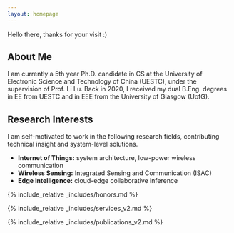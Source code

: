```yaml
---
layout: homepage
---
```

Hello there, thanks for your visit :)

## About Me

I am currently a 5th year Ph.D. candidate in CS at the University of Electronic Science and Technology of China (UESTC), under the supervision of Prof. Li Lu. Back in 2020, I received my dual B.Eng. degrees in EE from UESTC and in EEE from the University of Glasgow (UofG).

<!-- I will be joining Harbin Institute of Technology (HIT) as a Tenure-Track Associate Research Fellow in early 2026. Openings are available for master (Fall 2026) and Ph.D. (Fall 2026). Please contact qianhe@hit.edu.cn with your CV if you are interested. -->


<!--I am currently a 5th year Ph.D. candidate in the Department of Computer Science and Engineering (CSE) at the University of Electronic Science and Technology of China (UESTC), under the supervision of Prof. Li Lu. Back in 2020, I received my dual B.Eng. degrees in Electronic and Information Engineering (EIE) from UESTC and in Electronic and Electrical Engineering (EEE) from the University of Glasgow (UofG).-->

## Research Interests

I am self-motivated to work in the following research fields, contributing technical insight and system-level solutions.
- **Internet of Things:** system architecture, low-power wireless communication
- **Wireless Sensing:** Integrated Sensing and Communication (ISAC)
- **Edge Intelligence:** cloud-edge collaborative inference

<!-- ## News -->

<!-- - **[05 Dec. 2024]** The slides of Sisyphus is attached below. - check it out :) -->
<!-- - **[08 Nov. 2024]** The slides of RFBus is attached below. - check it out :) -->
<!-- - **[18 Oct. 2024]** Hello world! - this page is online :) -->

{% include_relative _includes/honors.md %}

{% include_relative _includes/services_v2.md %}

{% include_relative _includes/publications_v2.md %}

<center>
<script type="text/javascript" id="clstr_globe" src="//clustrmaps.com/globe.js?cl=ffffff&w=200&t=n&d=FmQ5kiXswnP_YZuArH8qTTl_AO9bWgSjP0wmUzPx9ys"></script>
</center>
